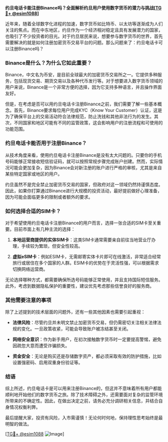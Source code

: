 **约旦电话卡能注册Binance吗？全面解析约旦用户使用数字货币的潜力与挑战[[TG💪+ @esim1088](https://t.me/s/esim1088)]**

近年来，随着全球数字化进程的加速，数字货币如比特币、以太坊等逐渐成为人们关注的焦点。而在中东地区，约旦作为一个经济相对稳定且具有发展潜力的国家，也吸引了不少投资者的目光。对于约旦居民来说，想要参与数字货币的世界，首先需要解决的就是如何注册加密货币交易平台的问题。那么问题来了：约旦电话卡可以注册Binance吗？

### Binance是什么？为什么它如此重要？

Binance，中文名为币安，是目前全球最大的加密货币交易所之一。它提供多种服务，包括现货交易、期货交易以及各种代币发行等。对于想要进入数字货币领域的用户来说，Binance是一个非常方便的选择，因为它支持多种语言，并且操作界面友好。

但是，在考虑是否可以用约旦电话卡注册Binance之前，我们需要了解一些基本概念。首先，Binance要求每位用户完成KYC（Know Your Customer）认证，这是为了确保平台上的交易活动符合法律规范，防止洗钱和其他非法行为的发生。其次，不同国家和地区可能有不同的监管政策，这会影响用户的注册流程和可使用的功能范围。

### 约旦电话卡能否用于注册Binance？

从技术角度来看，使用约旦电话卡注册Binance是没有太大问题的。只要你的手机号码能够正常接收短信验证码，就可以按照常规步骤完成账户创建。然而，实际情况可能会更加复杂，因为Binance会对新注册的账户进行严格的审核，尤其是来自某些特定国家或地区的用户。

约旦虽然不是完全禁止加密货币交易的国家，但政府对这一领域仍然持谨慎态度。因此，如果你打算通过Binance进行大规模的投资活动，最好提前做好心理准备，因为可能会面临更多的限制或者额外的要求。

### 如何选择合适的SIM卡？

对于希望使用约旦电话卡注册Binance的用户而言，选择一张合适的SIM卡至关重要。目前市面上有几种主流的选择：

1. **本地运营商提供的实体SIM卡**：这类SIM卡通常需要亲自前往当地营业厅办理，手续较为繁琐，但安全性较高。
   
2. **虚拟eSIM卡**：例如ESIM卡，无需邮寄实体卡片即可在线激活，非常适合经常旅行或居住在多个国家的人群。ESIM卡的优势在于灵活性强，可以根据需求切换网络运营商。

无论选择哪种方式，都需要确保所选号码能够正常使用，并且支持国际短信服务。此外，考虑到数据隐私保护的重要性，建议优先考虑那些信誉良好的服务商。

### 其他需要注意的事项

除了上述提到的技术层面的问题外，还有一些其他因素也需要引起重视：

- **法律风险**：尽管约旦并未明文禁止加密货币交易，但仍需密切关注相关法律法规的变化。一旦政策收紧，可能会导致账户被冻结甚至关闭。
  
- **网络安全意识**：作为新手用户，在初次接触数字货币时一定要提高警惕，避免因疏忽大意而遭受诈骗损失。

- **资金安全**：无论是购买还是存储数字资产，都必须采取有效的防护措施，比如设置强密码、启用双重身份验证等。

### 结语

综上所述，约旦电话卡是可以用来注册Binance的，但这并不意味着所有用户都能顺利地开始他们的数字货币之旅。除了技术障碍之外，还需要面对复杂的监管环境所带来的不确定性。因此，在做出决定之前，请务必充分调研相关信息，并结合自身情况权衡利弊。

最后提醒大家，投资有风险，入市需谨慎！无论何时何地，保持理性思考始终是最明智的做法。

[[TG💪+ @esim1088](https://t.me/s/esim1088) ![Image](https://i.postimg.cc/4NQfJmqS/Snipaste-2025-05-13-00-14-12.png)]